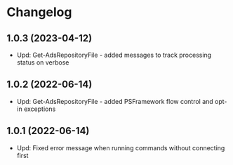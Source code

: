 ﻿# Changelog

## 1.0.3 (2023-04-12)

+ Upd: Get-AdsRepositoryFile - added messages to track processing status on verbose

## 1.0.2 (2022-06-14)

+ Upd: Get-AdsRepositoryFile - added PSFramework flow control and opt-in exceptions

## 1.0.1 (2022-06-14)

+ Upd: Fixed error message when running commands without connecting first
